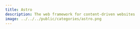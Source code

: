 ```yaml
---
title: Astro
description: The web framework for content-driven websites
image: ../../../public/categories/astro.png
---
```

